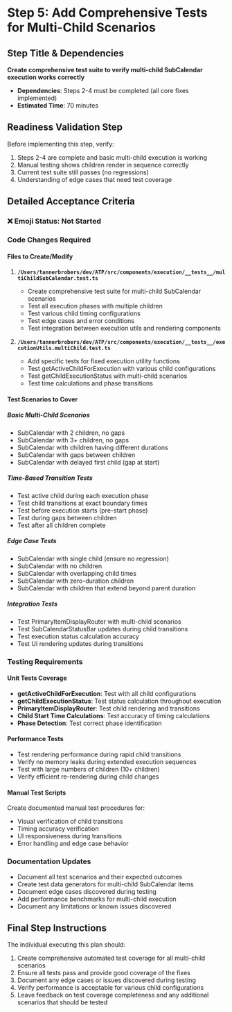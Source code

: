 # Step 5: Add Comprehensive Tests for Multi-Child Scenarios

## Step Title & Dependencies
**Create comprehensive test suite to verify multi-child SubCalendar execution works correctly**
- **Dependencies**: Steps 2-4 must be completed (all core fixes implemented)
- **Estimated Time**: 70 minutes

## Readiness Validation Step
Before implementing this step, verify:
1. Steps 2-4 are complete and basic multi-child execution is working
2. Manual testing shows children render in sequence correctly
3. Current test suite still passes (no regressions)
4. Understanding of edge cases that need test coverage

## Detailed Acceptance Criteria

### ❌ Emoji Status: Not Started

### Code Changes Required
#### Files to Create/Modify
1. **`/Users/tannerbrobers/dev/ATP/src/components/execution/__tests__/multiChildSubCalendar.test.ts`**
   - Create comprehensive test suite for multi-child SubCalendar scenarios
   - Test all execution phases with multiple children
   - Test various child timing configurations
   - Test edge cases and error conditions
   - Test integration between execution utils and rendering components

2. **`/Users/tannerbrobers/dev/ATP/src/components/execution/__tests__/executionUtils.multiChild.test.ts`**
   - Add specific tests for fixed execution utility functions
   - Test getActiveChildForExecution with various child configurations
   - Test getChildExecutionStatus with multi-child scenarios
   - Test time calculations and phase transitions

#### Test Scenarios to Cover
##### Basic Multi-Child Scenarios
- SubCalendar with 2 children, no gaps
- SubCalendar with 3+ children, no gaps
- SubCalendar with children having different durations
- SubCalendar with gaps between children
- SubCalendar with delayed first child (gap at start)

##### Time-Based Transition Tests
- Test active child during each execution phase
- Test child transitions at exact boundary times
- Test before execution starts (pre-start phase)
- Test during gaps between children
- Test after all children complete

##### Edge Case Tests
- SubCalendar with single child (ensure no regression)
- SubCalendar with no children
- SubCalendar with overlapping child times
- SubCalendar with zero-duration children
- SubCalendar with children that extend beyond parent duration

##### Integration Tests
- Test PrimaryItemDisplayRouter with multi-child scenarios
- Test SubCalendarStatusBar updates during child transitions
- Test execution status calculation accuracy
- Test UI rendering updates during transitions

### Testing Requirements
#### Unit Tests Coverage
- **getActiveChildForExecution**: Test with all child configurations
- **getChildExecutionStatus**: Test status calculation throughout execution
- **PrimaryItemDisplayRouter**: Test child rendering and transitions
- **Child Start Time Calculations**: Test accuracy of timing calculations
- **Phase Detection**: Test correct phase identification

#### Performance Tests
- Test rendering performance during rapid child transitions
- Verify no memory leaks during extended execution sequences
- Test with large numbers of children (10+ children)
- Verify efficient re-rendering during child changes

#### Manual Test Scripts
Create documented manual test procedures for:
- Visual verification of child transitions
- Timing accuracy verification
- UI responsiveness during transitions
- Error handling and edge case behavior

### Documentation Updates
- Document all test scenarios and their expected outcomes
- Create test data generators for multi-child SubCalendar items
- Document edge cases discovered during testing
- Add performance benchmarks for multi-child execution
- Document any limitations or known issues discovered

## Final Step Instructions
The individual executing this plan should:
1. Create comprehensive automated test coverage for all multi-child scenarios
2. Ensure all tests pass and provide good coverage of the fixes
3. Document any edge cases or issues discovered during testing
4. Verify performance is acceptable for various child configurations
5. Leave feedback on test coverage completeness and any additional scenarios that should be tested

